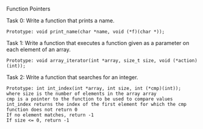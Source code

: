 Function Pointers

Task 0: Write a function that prints a name.

    Prototype: void print_name(char *name, void (*f)(char *));

Task 1: Write a function that executes a function given as a parameter on each element of an array.

    Prototype: void array_iterator(int *array, size_t size, void (*action)(int));

Task 2: Write a function that searches for an integer.

    Prototype: int int_index(int *array, int size, int (*cmp)(int));
    where size is the number of elements in the array array
    cmp is a pointer to the function to be used to compare values
    int_index returns the index of the first element for which the cmp function does not return 0
    If no element matches, return -1
    If size <= 0, return -1

